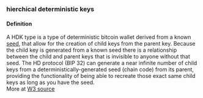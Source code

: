 ### hierchical deterministic keys

<h4>Definition</h4><p>A HDK type is a type of deterministic bitcoin wallet derived from a known <a href="seed">seed</a>, that allow for the creation of child keys from the parent key. Because the child key is generated from a known seed there is a relationship between the child and parent keys that is invisible to anyone without that seed. The HD protocol (BIP 32) can generate a near infinite number of child keys from a deterministically-generated seed (chain code) from its parent, providing the functionality of being able to recreate those exact same child keys as long as you have the seed.<br>More at <a href="https://www.w3.org/2016/04/blockchain-workshop/interest/robles.html">W3 source</a></p>